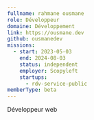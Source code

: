 ```yaml
---
fullname: rahmane ousmane
role: Développeur
domaine: Développement
link: https://ousmane.dev
github: ousmanedev
missions:
  - start: 2023-05-03
    end: 2024-08-03
    status: independent
    employer: Scopyleft
    startups:
      - rdv-service-public
memberType: beta
---
```

Développeur web